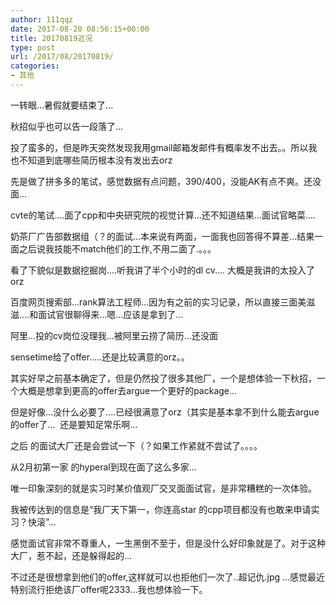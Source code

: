 ```yaml
---
author: 111qqz
date: 2017-08-20 08:56:15+00:00
title: 20170819近况
type: post
url: /2017/08/20170819/
categories:
- 其他
---
```


一转眼...暑假就要结束了...

秋招似乎也可以告一段落了...

投了蛮多的，但是昨天突然发现我用gmail邮箱发邮件有概率发不出去。。所以我也不知道到底哪些简历根本没有发出去orz

先是做了拼多多的笔试，感觉数据有点问题，390/400，没能AK有点不爽。还没面...

cvte的笔试....面了cpp和中央研究院的视觉计算...还不知道结果...面试官略菜....

奶茶厂广告部数据组（？的面试...本来说有两面，一面我也回答得不算差...结果一面之后说我技能不match他们的工作,不用二面了.。。。

看了下貌似是数据挖掘岗....听我讲了半个小时的dl cv.... 大概是我讲的太投入了orz

百度网页搜索部...rank算法工程师...因为有之前的实习记录，所以直接三面美滋滋....和面试官很聊得来...嗯...应该是拿到了...

阿里...投的cv岗位没理我...被阿里云捞了简历...还没面

sensetime给了offer.....还是比较满意的orz。。

其实好早之前基本确定了，但是仍然投了很多其他厂，一个是想体验一下秋招，一个大概是想拿到更高的offer去argue一个更好的package...

但是好像...没什么必要了....已经很满意了orz（其实是基本拿不到什么能去argue的offer了...  还是要知足常乐啊...

之后 的面试大厂还是会尝试一下（？如果工作紧就不尝试了。。。。

从2月初第一家 的hyperal到现在面了这么多家...

唯一印象深刻的就是实习时某价值观厂交叉面面试官，是非常糟糕的一次体验。

我被传达到的信息是“我厂天下第一，你连高star 的cpp项目都没有也敢来申请实习？快滚”...

感觉面试官非常不尊重人，一生黑倒不至于，但是没什么好印象就是了。对于这种大厂，惹不起，还是躲得起的...

不过还是很想拿到他们的offer,这样就可以也拒他们一次了..超记仇.jpg ...感觉最近特别流行拒绝该厂offer呢2333...我也想体验一下。


